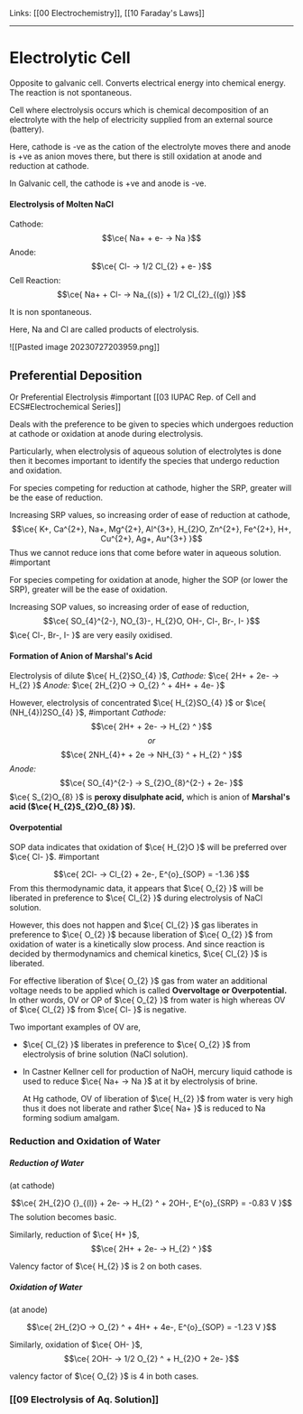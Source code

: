 Links: [[00 Electrochemistry]], [[10 Faraday's Laws]]
___
# Electrolytic Cell
Opposite to galvanic cell. Converts electrical energy into chemical energy. The reaction is not spontaneous. 

Cell where electrolysis occurs which is chemical decomposition of an electrolyte with the help of electricity supplied from an external source (battery).

Here, cathode is -ve as the cation of the electrolyte moves there and anode is +ve as anion moves there, but there is still oxidation at anode and reduction at cathode. 

In Galvanic cell, the cathode is +ve and anode is -ve.

#### Electrolysis of Molten NaCl
Cathode: 
$$\ce{ Na+ + e- -> Na }$$
Anode: 
$$\ce{ Cl- -> 1/2 Cl_{2} + e- }$$
Cell Reaction: 
$$\ce{ Na+ + Cl- -> Na_{(s)} + 1/2 Cl_{2}_{(g)} }$$

It is non spontaneous. 

Here, Na and Cl are called products of electrolysis.

![[Pasted image 20230727203959.png]]

## Preferential Deposition 
Or Preferential Electrolysis #important 
[[03 IUPAC Rep. of Cell and ECS#Electrochemical Series]]

Deals with the preference to be given to species which undergoes reduction at cathode or oxidation at anode during electrolysis. 

Particularly, when electrolysis of aqueous solution of electrolytes is done then it becomes important to identify the species that undergo reduction and oxidation. 

For species competing for reduction at cathode, higher the SRP, greater will be the ease of reduction. 

Increasing SRP values, so increasing order of ease of reduction at cathode,
$$\ce{ K+, Ca^{2+}, Na+, Mg^{2+}, Al^{3+}, H_{2}O, Zn^{2+}, Fe^{2+}, H+, Cu^{2+}, Ag+, Au^{3+} }$$
Thus we cannot reduce ions that come before water in aqueous solution. #important 

For species competing for oxidation at anode, higher the SOP (or lower the SRP), greater will be the ease of oxidation. 

Increasing SOP values, so increasing order of ease of reduction,
$$\ce{ SO_{4}^{2-}, NO_{3}-, H_{2}O, OH-, Cl-, Br-, I- }$$
$\ce{ Cl-, Br-, I- }$ are very easily oxidised. 

#### Formation of Anion of Marshal's Acid
Electrolysis of dilute $\ce{ H_{2}SO_{4} }$,
*Cathode:* $\ce{ 2H+ + 2e- -> H_{2} }$
*Anode:* $\ce{ 2H_{2}O -> O_{2} ^ + 4H+ + 4e- }$

However, electrolysis of concentrated $\ce{ H_{2}SO_{4} }$ or $\ce{ (NH_{4})2SO_{4} }$, #important 
*Cathode:* 
$$\ce{ 2H+ + 2e- -> H_{2} ^ }$$
$$or$$
$$\ce{ 2NH_{4}+ + 2e -> NH_{3} ^ + H_{2} ^ }$$
*Anode:* 
$$\ce{ SO_{4}^{2-} -> S_{2}O_{8}^{2-} + 2e- }$$
$\ce{ S_{2}O_{8} }$ is **peroxy disulphate acid,** which is anion of **Marshal's acid ($\ce{ H_{2}S_{2}O_{8} }$).** 

#### Overpotential 
SOP data indicates that oxidation of $\ce{ H_{2}O }$ will be preferred over $\ce{ Cl- }$. #important 

$$\ce{ 2Cl- -> Cl_{2} + 2e-, E^{o}_{SOP} = -1.36 }$$
From this thermodynamic data, it appears that $\ce{ O_{2} }$ will be liberated in preference to $\ce{ Cl_{2} }$ during electrolysis of NaCl solution. 

However, this does not happen and $\ce{ Cl_{2} }$ gas liberates in preference to $\ce{ O_{2} }$ because liberation of $\ce{ O_{2} }$ from oxidation of water is a kinetically slow process. 
And since reaction is decided by thermodynamics and chemical kinetics, $\ce{ Cl_{2} }$ is liberated. 

For effective liberation of $\ce{ O_{2} }$ gas from water an additional voltage needs to be applied which is called **Overvoltage or Overpotential.** 
In other words, OV or OP of $\ce{ O_{2} }$ from water is high whereas OV of $\ce{ Cl_{2} }$ from $\ce{ Cl- }$ is negative. 

Two important examples of OV are,
- $\ce{ Cl_{2} }$ liberates in preference to $\ce{ O_{2} }$ from electrolysis of brine solution (NaCl solution).
- In Castner Kellner cell for production of NaOH, mercury liquid cathode is used to reduce $\ce{ Na+ -> Na }$ at it by electrolysis of brine. 

	At Hg cathode, OV of liberation of $\ce{ H_{2} }$ from water is very high thus it does not liberate and rather $\ce{ Na+ }$ is reduced to Na forming sodium amalgam.

### Reduction and Oxidation of Water  
##### Reduction of Water
(at cathode)

$$\ce{ 2H_{2}O {}_{(l)} + 2e- -> H_{2} ^ + 2OH-, E^{o}_{SRP} = -0.83 V }$$
The solution becomes basic. 

Similarly, reduction of $\ce{ H+ }$,
$$\ce{ 2H+ + 2e- -> H_{2} ^ }$$

Valency factor of $\ce{ H_{2} }$ is 2 on both cases. 

##### Oxidation of Water
(at anode)

$$\ce{ 2H_{2}O -> O_{2} ^ + 4H+ + 4e-, E^{o}_{SOP} = -1.23 V }$$

Similarly, oxidation of $\ce{ OH- }$,
$$\ce{ 2OH- -> 1/2 O_{2} ^ + H_{2}O + 2e- }$$

valency factor of $\ce{ O_{2} }$ is 4 in both cases. 

### [[09 Electrolysis of Aq. Solution]]